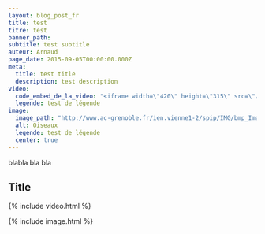 ```yaml
---
layout: blog_post_fr
title: test
titre: test
banner_path:
subtitle: test subtitle
auteur: Arnaud
page_date: 2015-09-05T00:00:00.000Z
meta:
  title: test title
  description: test description
video:
  code_embed_de_la_video: "<iframe width=\"420\" height=\"315\" src=\"//www.youtube.com/embed/aiBt44rrslw\" frameborder=\"0\" allowfullscreen></iframe>"
  legende: test de légende
image:
  image_path: "http://www.ac-grenoble.fr/ien.vienne1-2/spip/IMG/bmp_Image004.bmp"
  alt: Oiseaux
  legende: test de légende
  center: true
---
```

blabla bla bla

## Title

{% include video.html %}

{% include image.html %}